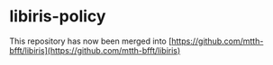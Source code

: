 # libiris-policy

This repository has now been merged into [https://github.com/mtth-bfft/libiris](https://github.com/mtth-bfft/libiris)
